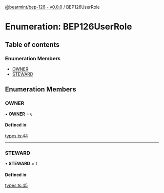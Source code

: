 [@bearmint/bep-126 - v0.0.0](../README.md) / BEP126UserRole

# Enumeration: BEP126UserRole

## Table of contents

### Enumeration Members

- [OWNER](BEP126UserRole.md#owner)
- [STEWARD](BEP126UserRole.md#steward)

## Enumeration Members

### OWNER

• **OWNER** = ``0``

#### Defined in

[types.ts:44](https://github.com/bearmint/bearmint/blob/main/packages/bep-126/source/types.ts#L44)

___

### STEWARD

• **STEWARD** = ``1``

#### Defined in

[types.ts:45](https://github.com/bearmint/bearmint/blob/main/packages/bep-126/source/types.ts#L45)
